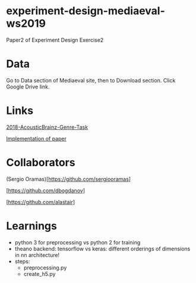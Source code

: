 # experiment-design-mediaeval-ws2019
Paper2 of Experiment Design Exercise2

# Data

Go to Data section of Mediaeval site, then to Download section. Click Google Drive link.

# Links

[2018-AcousticBrainz-Genre-Task](https://multimediaeval.github.io/2018-AcousticBrainz-Genre-Task/)

[Implementation of paper](https://github.com/MTG/acousticbrainz-mediaeval-baselines)


# Collaborators

(Sergio Oramas)[https://github.com/sergiooramas]

[https://github.com/dbogdanov]

[https://github.com/alastair]

# Learnings

- python 3 for preprocessing vs python 2 for training
- theano backend: tensorflow vs keras: different orderings of dimensions in nn architecture!
- steps:
  - preprocessing.py
  - create_h5.py